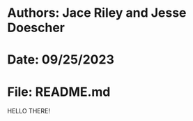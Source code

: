 
 #  Authors: Jace Riley and Jesse Doescher
 #     Date: 09/25/2023
 #     File: README.md


HELLO THERE!

